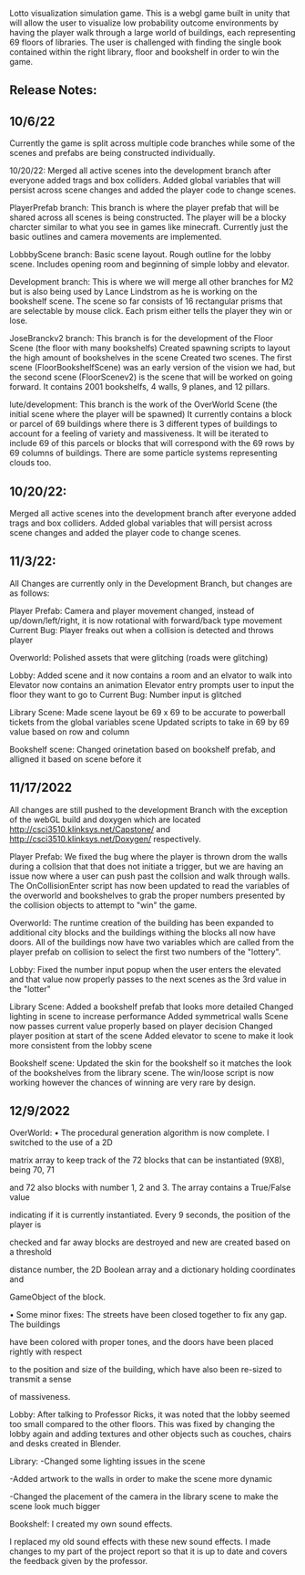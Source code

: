 Lotto visualization simulation game.  This is a webgl game built in unity that will allow the user to visualize low probability outcome environments by having the player walk through a large world of buildings, each representing 69 floors of libraries.  The user is challenged with finding the single book contained within the right library, floor and bookshelf in order to win the game. 

Release Notes:
------------------------------------------
10/6/22
---------------------------
Currently the game is split across multiple code branches while some of the scenes and prefabs are being constructed individually.

10/20/22:
Merged all active scenes into the development branch after everyone added trags and box colliders.  Added global variables that will persist across scene changes and added the player code to change scenes. 

PlayerPrefab branch: 
This branch is where the player prefab that will be shared across all scenes is being constructed.  The player will be a blocky charcter similar to what you see in games like minecraft.  Currently just the basic outlines and camera movements are implemented. 

LobbbyScene branch:
Basic scene layout. Rough outline for the lobby scene. Includes opening room and beginning of simple lobby and elevator.

Development branch:
This is where we will merge all other branches for M2 but is also being used by Lance Lindstrom as he is working on the bookshelf scene. The scene so far consists of 16 rectangular prisms that are selectable by mouse click. Each prism either tells the player they win or lose.

JoseBranckv2 branch:
This branch is for the development of the Floor Scene (the floor with many bookshelfs)
Created spawning scripts to layout the high amount of bookshelves in the scene
Created two scenes. The first scene (FloorBookshelfScene) was an early version of the vision we had, but the second scene (FloorScenev2) is the scene that will be worked on going forward. It contains 2001 bookshelfs, 4 walls, 9 planes, and 12 pillars.

lute/development:
This branch is the work of the OverWorld Scene (the initial scene where the player will be spawned)
It currently contains a block or parcel of 69 buildings where there is 3 different types of buildings to account for a feeling of variety and massiveness.
It will be iterated to include 69 of this parcels or blocks that will correspond with the 69 rows by 69 columns of buildings.
There are some particle systems representing clouds too.

10/20/22:
------------------------------
Merged all active scenes into the development branch after everyone added trags and box colliders. Added global variables that will persist across scene changes and added the player code to change scenes.


11/3/22: 
------------------------------
All Changes are currently only in the Development Branch, but changes are as follows:

Player Prefab:
Camera and player movement changed, instead of up/down/left/right, it is now rotational with forward/back 
type movement
Current Bug: Player freaks out when a collision is detected and throws player

Overworld:
Polished assets that were glitching (roads were glitching)

Lobby:
Added scene and it now contains a room and an elvator to walk into
Elevator now contains an animation 
Elevator entry prompts user to input the floor they want to go to
Current Bug: Number input is glitched

Library Scene:
Made scene layout be 69 x 69 to be accurate to powerball tickets from the global variables scene
Updated scripts to take in 69 by 69 value based on row and column

Bookshelf scene:
Changed orinetation based on bookshelf prefab, and alligned it based on scene before it

11/17/2022
------------------------------
All changes are still pushed to the development Branch with the exception of the webGL build and doxygen which are located http://csci3510.klinksys.net/Capstone/ and http://csci3510.klinksys.net/Doxygen/ respectively. 

Player Prefab:
We fixed the bug where the player is thrown drom the walls during a collsion that that does not initiate a trigger, but we are having an issue now where a user can push past the collsion and walk through walls. The OnCollisionEnter script has now been updated to read the variables of the overworld and bookshelves to grab the proper numbers presented by the collision objects to attempt to "win" the game.

Overworld:
The runtime creation of the building has been expanded to additional city blocks and the buildings withing the blocks all now have doors.  All of the buildings now have two variables which are called from the player prefab on collision to select the first two numbers of the "lottery".

Lobby:
Fixed the number input popup when the user enters the elevated and that value now properly passes to the next scenes as the 3rd value in the "lotter"

Library Scene:
Added a bookshelf prefab that looks more detailed
Changed lighting in scene to increase performance
Added symmetrical walls
Scene now passes current value properly based on player decision
Changed player position at start of the scene
Added elevator to scene to make it look more consistent from the lobby scene

Bookshelf scene:
Updated the skin for the bookshelf so it matches the look of the bookshelves from the library scene. The win/loose script is now working however the chances of winning are very rare by design.

12/9/2022
---------------------------
OverWorld:
• The procedural generation algorithm is now complete. I switched to the use of a 2D  

matrix array to keep track of the 72 blocks that can be instantiated (9X8), being 70, 71  

and 72 also blocks with number 1, 2 and 3. The array contains a True/False value  

indicating if it is currently instantiated. Every 9 seconds, the position of the player is  

checked and far away blocks are destroyed and new are created based on a threshold  

distance number, the 2D Boolean array and a dictionary holding coordinates and  

GameObject of the block.  

• Some minor fixes: The streets have been closed together to fix any gap. The buildings  

have been colored with proper tones, and the doors have been placed rightly with respect  

to the position and size of the building, which have also been re-sized to transmit a sense  

of massiveness. 

Lobby:
After talking to Professor Ricks, it was noted that the lobby seemed too small compared to the other floors. This was fixed by changing the lobby again and adding textures and other objects such as couches, chairs and desks created in Blender. 

Library:
-Changed some lighting issues in the scene 

-Added artwork to the walls in order to make the scene more dynamic 

-Changed the placement of the camera in the library scene to make the scene look much bigger

Bookshelf:
I created my own sound effects. 

I replaced my old sound effects with these new sound effects. 
I made changes to my part of the project report so that it is up to date and covers the feedback given by the professor. 
